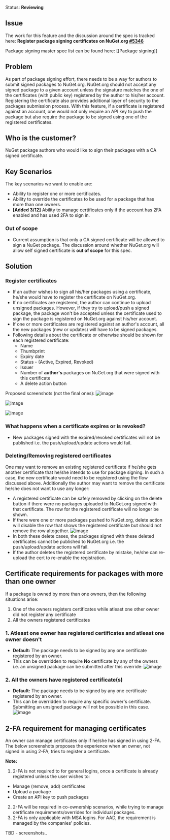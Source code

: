 Status: **Reviewing**

## Issue
The work for this feature and the discussion around the spec is tracked here:
**Register package signing certificates on NuGet.org [#5346](https://github.com/NuGet/NuGetGallery/issues/5346)**

Package signing master spec list can be found here: [[Package signing]] 

## Problem
As part of package signing effort, there needs to be a way for authors to submit signed packages to NuGet.org. NuGet.org should not accept any signed package to a given account unless the signature matches the one of the certificates (with public key) registered by the author to his/her account. 
Registering the certificate also provides additional layer of security to the packages submission process. With this feature, if a certificate is registered against an account, one would not only require an API key to push the package but also require the package to be signed using one of the registered certificates.

## Who is the customer?
NuGet package authors who would like to sign their packages with a CA signed certificate.

## Key Scenarios
The key scenarios we want to enable are:
* Ability to register one or more certificates.
* Ability to override the certificates to be used for a package that has more than one owners.
* **[Added 3/12]** Ability to manage certificates only if the account has 2FA enabled and has used 2FA to sign in.

### Out of scope
* Current assumption is that only a CA signed certificate will be allowed to sign a NuGet package. The discussion around whether NuGet.org will allow self signed certificate is **out of scope** for this spec.

## Solution

### Register certificates

* If an author wishes to sign all his/her packages using a certificate, he/she would have to register the certificate on NuGet.org. 
* If no certificates are registered, the author can continue to upload unsigned packages. However, if they try to upload/push a signed package, the package won't be accepted unless the certificate used to sign the package is registered on NuGet.org against his/her account.
* If one or more certificates are registered against an author's account, all the new packages (new or updates) will have to be signed packages.
* Following details about the certificate or otherwise should be shown for each registered certificate:
  * Name
  * Thumbprint
  * Expiry date
  * Status - (Active, Expired, Revoked)
  * Issuer
  * Number of **author's** packages on NuGet.org that were signed with this certificate
  * A delete action button

Proposed screenshots (not the final ones): 
![image](https://user-images.githubusercontent.com/14800916/35362315-c8161ed6-0119-11e8-8772-ed367b483000.png)

![image](https://user-images.githubusercontent.com/14800916/35362338-dd2835f2-0119-11e8-9753-43a681a52c38.png)

![image](https://user-images.githubusercontent.com/14800916/35362394-06b2412e-011a-11e8-80f4-86e0ab5d4a00.png)

### What happens when a certificate expires or is revoked?
* New packages signed with the expired/revoked certificates will not be published i.e. the push/upload/update actions would fail.

### Deleting/Removing registered certificates
One may want to remove an existing registered certificate if he/she gets another certificate that he/she intends to use for package signing. In such a case, the new certificate would need to be registered using the flow discussed above. Additionally the author may want to remove the certificate he/she does not want to use any longer:
* A registered certificate can be safely removed by clicking on the delete button if there were no packages uploaded to NuGet.org signed with that certificate. The row for the registered certificate will no longer be shown.
* If there were one or more packages pushed to NuGet.org, delete action will disable the row that shows the registered certificate but should not remove the row altogether.
![image](https://user-images.githubusercontent.com/14800916/35362656-0f7add10-011b-11e8-94cd-6ee0cc6a46d6.png)
* In both these delete cases, the packages signed with these deleted certificates cannot be published to NuGet.org i.e. the push/upload/update actions will fail.
* If the author deletes the registered certificate by mistake, he/she can re-upload the cert to re-enable the registration. 

## Certificate requirements for packages with more than one owner

If a package is owned by more than one owners, then the following situations arise:
1. One of the owners registers certificates while atleast one other owner did not register any certificate
2. All the owners registered certificates

### 1. Atleast one owner has registered certificates and atleast one owner doesn't

* **Default:** The package needs to be signed by any one certificate registered by an owner.
* This can be overridden to require **No** certificate by any of the owners i.e. an unsigned package can be submitted after this override:
   ![image](https://user-images.githubusercontent.com/14800916/35362976-a0697e8e-011c-11e8-9148-dc84d2109854.png)

### 2. All the owners have registered certificate(s)

* **Default:** The package needs to be signed by any one certificate registered by an owner.
* This can be overridden to require any specific owner's certificate. Submitting an unsigned package will not be possible in this case.
    ![image](https://user-images.githubusercontent.com/14800916/35362998-b8af5072-011c-11e8-8416-47200842b281.png)

## 2-FA requirement for managing certificates

An owner can manage certificates only if he/she has signed in using 2-FA. The below screenshots proposes the experience when an owner, not signed in using 2-FA, tries to register a certificate.

**Note:** 
1. 2-FA is not required to for general logins, once a certificate is already registered unless the user wishes to:
  * Manage (remove, add) certificates
  * Upload a package
  * Create an API key to push packages
2. 2-FA will be required in co-ownership scenarios, while trying to manage certificate requirements/overrides for individual packages.
3. 2-FA is only applicable with MSA logins. For AAD, the requirement is managed by the companies' policies.

TBD - screenshots.. 
